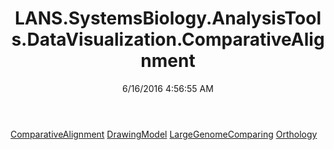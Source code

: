 ﻿---
title: LANS.SystemsBiology.AnalysisTools.DataVisualization.ComparativeAlignment
date: 6/16/2016 4:56:55 AM
---

[ComparativeAlignment](T-LANS.SystemsBiology.AnalysisTools.DataVisualization.ComparativeAlignment.ComparativeAlignment.html)
[DrawingModel](T-LANS.SystemsBiology.AnalysisTools.DataVisualization.ComparativeAlignment.DrawingModel.html)
[LargeGenomeComparing](T-LANS.SystemsBiology.AnalysisTools.DataVisualization.ComparativeAlignment.LargeGenomeComparing.html)
[Orthology](T-LANS.SystemsBiology.AnalysisTools.DataVisualization.ComparativeAlignment.Orthology.html)
